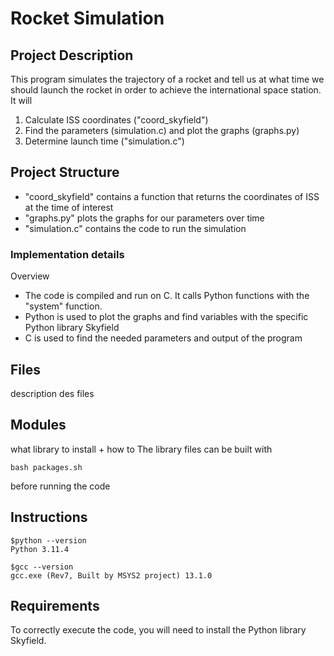 # Rocket Simulation

## Project Description

This program simulates the trajectory of a rocket and tell us at what time we should launch the rocket in order to achieve the international space station.
It will
1. Calculate ISS coordinates ("coord_skyfield")
2. Find the parameters (simulation.c) and plot the graphs (graphs.py)
3. Determine launch time ("simulation.c")


## Project Structure
- "coord_skyfield" contains a function that returns the coordinates of ISS at the time of interest
- "graphs.py" plots the graphs for our parameters over time
- "simulation.c" contains the code to run the simulation

### Implementation details

Overview
- The code is compiled and run on C. It calls Python functions with the "system" function.
- Python is used to plot the graphs and find variables with the specific Python library Skyfield
- C is used to find the needed parameters and output of the program

## Files
description des files
## Modules
what library to install + how to 
The library files can be built with 
```{bash}
bash packages.sh
```
before running the code

## Instructions
```{bash}
$python --version
Python 3.11.4

$gcc --version
gcc.exe (Rev7, Built by MSYS2 project) 13.1.0
```


## Requirements
To correctly execute the code, you will need to install the Python library Skyfield.


